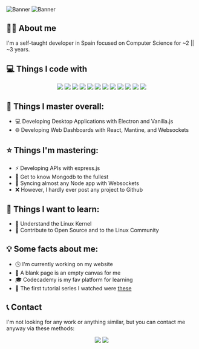 ![Banner](https://media.discordapp.net/attachments/1064596920133230642/1064650803404611584/banner3.png)
![Banner](https://media.discordapp.net/attachments/1064596920133230642/1064653563776729088/banner4.png)
## 🙍‍♂️ About me
I'm a self-taught developer in Spain focused on Computer Science for ~2 || ~3 years.

## 💻 Things I code with 
<p align="center">
    <img src="https://img.shields.io/badge/HTML5-E34F26?style=for-the-badge&logo=html5&logoColor=white">
    <img src="https://img.shields.io/badge/CSS3-1572B6?style=for-the-badge&logo=css3&logoColor=white">
    <img src="https://img.shields.io/badge/Sass-CC6699?style=for-the-badge&logo=sass&logoColor=white">
    <img src="https://img.shields.io/badge/JavaScript-323330?style=for-the-badge&logo=javascript&logoColor=F7DF1E">
    <img src="https://img.shields.io/badge/Python-FFD43B?style=for-the-badge&logo=python&logoColor=blue">
    <img src="https://img.shields.io/badge/Electron-2B2E3A?style=for-the-badge&logo=electron&logoColor=9FEAF9">
    <img src="https://img.shields.io/badge/Express.js-000000?style=for-the-badge&logo=express&logoColor=white">
    <img src="https://img.shields.io/badge/Node.js-339933?style=for-the-badge&logo=nodedotjs&logoColor=white">
    <img src="https://img.shields.io/badge/React-20232A?style=for-the-badge&logo=react&logoColor=61DAFB">
    <img src="https://img.shields.io/badge/MongoDB-4EA94B?style=for-the-badge&logo=mongodb&logoColor=white">
    <img src="https://img.shields.io/badge/manjaro-35BF5C?style=for-the-badge&logo=manjaro&logoColor=white">
    <img src="https://media.discordapp.net/attachments/1064596920133230642/1064664655492030504/Mesa_de_trabajo_1.png">
</p>
  
## 🌟 Things I master overall:
- 💻 Developing Desktop Applications with Electron and Vanilla.js
- 🌐 Developing Web Dashboards with React, Mantine, and Websockets

## ⭐ Things I'm mastering:
- ⚡️ Developing APIs with express.js
- 🍃 Get to know Mongodb to the fullest
- 🔌 Syncing almost any Node app with Websockets
- ❌ However, I hardly ever post any project to Github

##  💖 Things I want to learn:
- 🐧 Understand the Linux Kernel
- 🤝 Contribute to Open Source and to the Linux Community

## 💡 Some facts about me:
- 🕓 I'm currently working on my website
- 🎨 A blank page is an empty canvas for me
- 🎓 Codecademy is my fav platform for learning
- 💊 The first tutorial series I watched were [these](https://www.youtube.com/playlist?list=PLU8oAlHdN5BlvPxziopYZRd55pdqFwkeS)

## 📞 Contact
I'm not looking for any work or anything similar, but you can contact me anyway via these methods:

<p align="center"><a href="https://discord.com/invite/ZAeKEjXBWT" target="_blank"><img src="https://img.shields.io/badge/Discord-5865F2?style=for-the-badge&logo=discord&logoColor=white"></a> <a href="mailto:alvarogm273@gmail.com" target="_blank"><img src="https://img.shields.io/badge/Gmail-D14836?style=for-the-badge&logo=gmail&logoColor=white"></a></p>